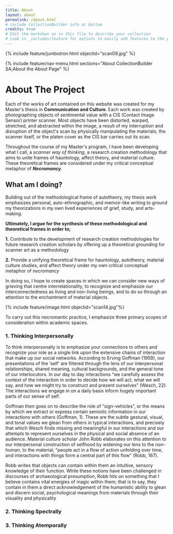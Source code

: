 ```yaml
---
title: About
layout: about
permalink: /about.html
# include CollectionBuilder info at bottom
credits: true
# Edit the markdown on in this file to describe your collection
# Look in _includes/feature for options to easily add features to the page
---
```


{% include feature/jumbotron.html objectid="scan09.jpg" %} 

{% include feature/nav-menu.html sections="About CollectionBuilder SA;About the About Page" %}

# About The Project

Each of the works of art contained on this website was created for my Master's thesis in **Communication and Culture**.
Each work was created by photographing objects of sentimental value with a CIS (Contact Image Sensor) printer scanner.
Most objects have been distorted, warped, stretched, and abstracted within the image, a result of my interruption and disruption of the object's scan by physically manipulating the materials, the scanner itself, or the platen cover as the CIS bar carries out its scan. 

Throughout the course of my Master's program, I have been developing what I call, a *scanner way of thinking*, a research creation methodology that aims to unite frames of hauntology, affect theory, and material culture. These theoretical frames are considered under my critical conceptual metaphor of ***Necromancy***.

## What am I doing?
Building out of the methodological frame of autotheory, my thesis work emphasizes personal, auto-ethnographic, and memoir-like writing to ground my  theorizations in my own lived experiences of grief, study, and arts-making.

**Ultimately, I argue for the synthesis of these methodological and theoretical frames in order to;**

**1.** Contribute to the development of research creation methodologies for future research creation scholars by offering up a theoretical grounding for scanner art as a methodology

**2.** Provide a unifying theoretical frame for hauntology, autotheory, material culture studies, and affect theory under my own critical conceptual metaphor of *necromancy*

In doing so, I hope to create spaces in which we can consider new ways of grieving that centre interrelationality, to recognize and emphasize our interconnectedness as living and non-living beings, and to do so through an attention to the enchantment of material objects.

{% include feature/image.html objectid="scan14.jpg"%}

To carry out this necromantic practice, I emphasize three primary scopes of consideration within academic spaces.

### 1. Thinking Interpersonally
To think interpersonally is to emphasize your connections to others and recognize your role as a single link upon the extensive chains of interaction that make up our social networks. 
According to Erving Goffman (1959), our presentations of the ‘self’ are filtered through the lens of our interpersonal relationships, shared meaning, cultural backgrounds, and the general tone of our interlocutors.
In our day to day interactions “we carefully assess the context of the interaction in order to decide how we will act, what we will say, and how we might try to construct and present ourselves” (Wesch, 22). The interactions we engage in on a daily basis inform hugely important parts of our sense of self.

Goffman then goes on to describe the role of “sign-vehicles”, or the means by which we extract or express certain semiotic information in our interactions with others (Goffman, 1).
These are the subtle gestural, visual, and tonal values we glean from others in typical interactions, and precisely that which Wesch finds missing and meaningful in our interactions and our attempts to represent ourselves in the physical and social absence of an audience.
Material culture scholar John Robb elaborates on this attention to our interpersonal construction of selfhood by widening our lens to the non-human, to the material; “people act in a flow of action unfolding over time, and interactions with things form a central part of this flow” (Robb, 167).

Robb writes that objects can contain within them an intuitive, sensory knowledge of their function. While these notions have been challenged in discourses of archaeological presumption, Robb hits on something that I believe contains vital energies of magic within them; that is to say, they contain in them a direct acknowledgement of the humanistic ability to glean and discern social, psychological meanings from materials through their visuality and physicality

### 2. Thinking Spectrally

### 3. Thinking Atemporally

